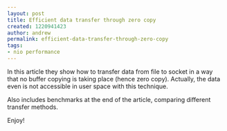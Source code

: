 ```yaml
---
layout: post
title: Efficient data transfer through zero copy
created: 1220941423
author: andrew
permalink: efficient-data-transfer-through-zero-copy
tags:
- nio performance
---
```

<p>In this article they show how to transfer data from file to socket in a way that no buffer copying is taking place (hence zero copy). Actually, the data even is not accessible in user space with this technique.</p><p>Also includes benchmarks at the end of the article, comparing different transfer methods.</p><p>Enjoy!</p><p>&nbsp;</p>
